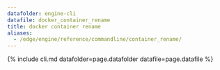 ```yaml
---
datafolder: engine-cli
datafile: docker_container_rename
title: docker container rename
aliases:
  - /edge/engine/reference/commandline/container_rename/
---
```

<!--
This page is automatically generated from Docker's source code. If you want to
suggest a change to the text that appears here, open a ticket or pull request
in the source repository on GitHub:

https://github.com/docker/cli
-->

{% include cli.md datafolder=page.datafolder datafile=page.datafile %}
